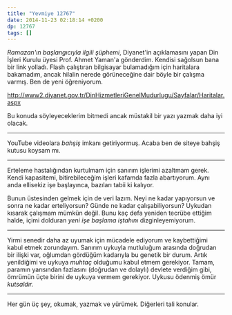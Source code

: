 ```yaml
---
title: "Yevmiye 12767"
date: 2014-11-23 02:18:14 +0200
dp: 12767
tags: []
---
```


*Ramazan'ın başlangıcıyla ilgili şüphemi*, Diyanet'in açıklamasını yapan
Din İşleri Kurulu üyesi Prof. Ahmet Yaman'a gönderdim. Kendisi sağolsun
bana bir link yolladı. Flash çalıştıran bilgisayar bulamadığım için
haritalara bakamadım, ancak hilalin nerede görüneceğine dair böyle bir
çalışma varmış. Ben de yeni öğreniyorum.

http://www2.diyanet.gov.tr/DinHizmetleriGenelMudurlugu/Sayfalar/Haritalar.aspx

Bu konuda söyleyeceklerim bitmedi ancak müstakil bir yazı yazmak daha
iyi olacak.

--------------

YouTube videolara *bahşiş* imkanı getiriyormuş. Acaba ben de siteye
bahşiş kutusu koysam mı.

--------------

Erteleme hastalığından kurtulmam için sanırım işlerimi azaltmam gerek.
Kendi kapasitemi, bitirebileceğim işleri kafamda fazla abartıyorum. Aynı
anda ellisekiz işe başlayınca, bazıları tabii ki kalıyor.

Bunun üstesinden gelmek için de veri lazım. Neyi ne kadar yapıyorsun ve
sonra ne kadar erteliyorsun? Günde ne kadar çalışabiliyorsun? Uykudan
kısarak çalışmam mümkün değil. Bunu kaç defa yeniden tecrübe ettiğim
halde, içimi dolduran *yeni işe başlama iştahını* dizginleyemiyorum.

--------------

Yirmi senedir daha az uyumak için mücadele ediyorum ve kaybettiğimi
kabul etmek zorundayım. Sanırım uykuyla mutluluğum arasında doğrudan bir
ilişki var, oğlumdan gördüğüm kadarıyla bu genetik bir durum. Artık
yenildiğimi ve uykuya *muhtaç* olduğumu kabul etmem gerekiyor. Tamam,
paramın yarısından fazlasını (doğrudan ve dolaylı) devlete verdiğim
gibi, ömrümün üçte birini de uykuya vermem gerekiyor. Uykusu ödenmiş
ömür *kutsaldır.*

--------------

Her gün üç şey, okumak, yazmak ve yürümek. Diğerleri tali konular.

